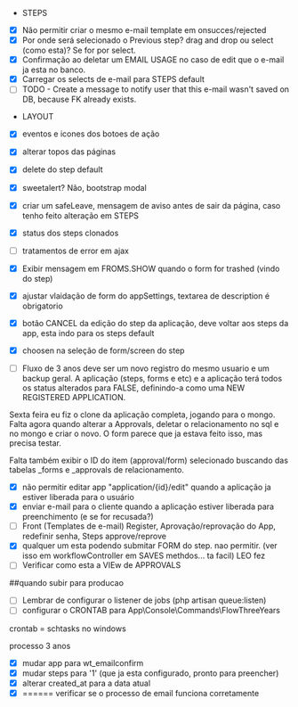 - STEPS

-[x] Não permitir criar o mesmo e-mail template em onsucces/rejected
-[x] Por onde será selecionado o Previous step? drag and drop ou select (como esta)? Se for por select.
-[x] Confirmação ao deletar um EMAIL USAGE no caso de edit que o e-mail ja esta no banco.
-[x] Carregar os selects de e-mail para STEPS default
-[ ] TODO - Create a message to notify user that this e-mail wasn't saved on DB, because FK already exists.

- LAYOUT
-[x] eventos e icones dos botoes de ação
-[x] alterar topos das páginas
-[x] delete do step default
-[x] sweetalert? Não, bootstrap modal
-[x] criar um safeLeave, mensagem de aviso antes de sair da página, caso tenho feito alteração em STEPS
-[x] status dos steps clonados
-[ ] tratamentos de error em ajax

-[x] Exibir mensagem em FROMS.SHOW quando o form for trashed (vindo do step)
-[x] ajustar vlaidação de form do appSettings, textarea de description é obrigatorio
-[x] botão CANCEL da edição do step da aplicação, deve voltar aos steps da app, esta indo para os steps default
-[x] choosen na seleção de form/screen do step

-[ ] Fluxo de 3 anos deve ser um novo registro do mesmo usuario e um backup geral. A aplicação (steps, forms e etc)
e a aplicação terá todos os status alterados para FALSE, definindo-a como uma NEW REGISTERED APPLICATION.

Sexta feira eu fiz o clone da aplicação completa, jogando para o mongo. Falta agora quando alterar a Approvals,
deletar o relacionamento no sql e no mongo e criar o novo. O form parece que ja estava feito isso, mas precisa testar.

Falta também exibir o ID do item (approval/form) selecionado buscando das tabelas _forms e _approvals de relacionamento.

-[x] não permitir editar app "application/{id}/edit" quando a aplicação ja estiver liberada para o usuário
-[x] enviar e-mail para o cliente quando a aplicação estiver liberada para preenchimento (e se for recusada?)
-[ ] Front (Templates de e-mail) Register, Aprovação/reprovação do App, redefinir senha, Steps approve/reprove
-[x] qualquer um esta podendo submitar FORM do step. nao permitir. (ver isso em workflowController em SAVES methdos... ta facil) LEO fez
-[ ] Verificar como esta a VIEw de APPROVALS

##quando subir para producao
-[ ] Lembrar de configurar o listener de jobs (php artisan queue:listen)
-[ ] configurar o CRONTAB para App\Console\Commands\FlowThreeYears

crontab = schtasks no windows

processo 3 anos

-[x] mudar app para wt_emailconfirm
-[x] mudar steps para '1' (que ja esta configurado, pronto para preencher)
-[x] alterar created_at para a data atual
-[x] ====== verificar se o processo de email funciona corretamente
